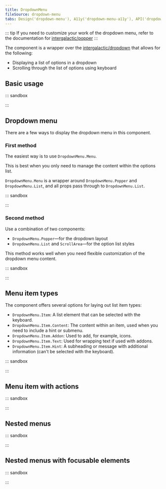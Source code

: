 ```yaml
---
title: DropdownMenu
fileSource: dropdown-menu
tabs: Design('dropdown-menu'), A11y('dropdown-menu-a11y'), API('dropdown-menu-api'), Example('dropdown-menu-code'), Changelog('dropdown-menu-changelog')
---
```


::: tip
 If you need to customize your work of the dropdown menu, refer to the documentation for [intergalactic/popper](/utils/popper/popper)
:::

The component is a wrapper over the [intergalactic/dropdown](/components/dropdown/dropdown) that allows for the following:

- Displaying a list of options in a dropdown
- Scrolling through the list of options using keyboard

## Basic usage

::: sandbox

<script lang="tsx">
  export Demo from 'stories/components/dropdown-menu/docs/examples/basic.tsx';
</script>

:::

## Dropdown menu

There are a few ways to display the dropdown menu in this component.

### First method

The easiest way is to use `DropdownMenu.Menu`.

This is best when you only need to manage the content within the options list.

`DropdownMenu.Menu` is a wrapper around `DropdownMenu.Popper` and `DropdownMenu.List`, and all props pass through to `DropdownMenu.List`.

::: sandbox

<script lang="tsx">
  export Demo from 'stories/components/dropdown-menu/docs/examples/the_second_method.tsx';
</script>

:::

### Second method

Use a combination of two components:

- `DropdownMenu.Popper`—for the dropdown layout
- `DropdownMenu.List` and `ScrollArea`—for the option list styles

This method works well when you need flexible customization of the dropdown menu content.

::: sandbox

<script lang="tsx">
  export Demo from 'stories/components/dropdown-menu/docs/examples/dropdown-menu.tsx';
</script>

:::

## Menu item types

The component offers several options for laying out list item types:

- `DropdownMenu.Item`: A list element that can be selected with the keyboard.
- `DropdownMenu.Item.Content`: The content within an item, used when you need to include a hint or submenu.
- `DropdownMenu.Item.Addon`: Used to add, for example, icons.
- `DropdownMenu.Item.Text`: Used for wrapping text if used with addons.
- `DropdownMenu.Item.Hint`: A subheading or message with additional information (can't be selected with the keyboard).

::: sandbox

<script lang="tsx">
  export Demo from 'stories/components/dropdown-menu/docs/examples/list_item_types.tsx';
</script>

:::

## Menu item with actions

::: sandbox

<script lang="tsx">
  export Demo from 'stories/components/dropdown-menu/docs/examples/item_actions.tsx';
</script>

:::

## Nested menus

::: sandbox

<script lang="tsx">
  export Demo from 'stories/components/dropdown-menu/docs/examples/nested.tsx';
</script>

:::

## Nested menus with focusable elements

::: sandbox

<script lang="tsx">
  export Demo from 'stories/components/dropdown-menu/docs/examples/nested_with_focusable.tsx';
</script>

:::
